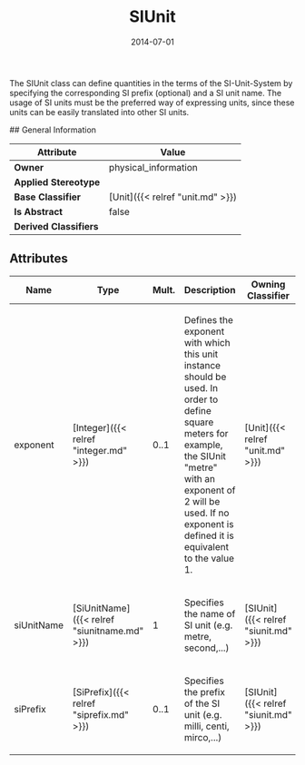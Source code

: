 ﻿---
title: SIUnit
toc: false
type: specs
date: "2014-07-01"
draft: false
specification: VEC
version: 1.1.1
documentType: "Recommendation"
elementType: Class
classes:
  - SIUnit
menu_name: vec-1.1.1
---
<p> The SIUnit class can define quantities in the terms of the SI-Unit-System by specifying the corresponding SI prefix (optional) and a SI unit name. The usage of SI units must be the preferred way of expressing units, since these units can be easily translated into other SI units.      </p>
## General Information

| Attribute               | Value |
|-------------------------|-------|
| **Owner**               | physical_information |
| **Applied Stereotype**  |   |
| **Base Classifier**     | [Unit]({{< relref "unit.md" >}})<br/>  |
| **Is Abstract**         | false |
| **Derived Classifiers** |   |

## Attributes
|  Name  |  Type  |  Mult.  |  Description  |  Owning Classifier  |
|--------|--------|---------|---------------|--------------|
|exponent | [Integer]({{< relref "integer.md" >}}) | 0..1 | <p> Defines the exponent with which this unit instance should be used. In order to define square meters for example, the SIUnit &quot;metre&quot; with an exponent of 2 will be used. If no exponent is defined it is equivalent to the value 1.      </p> | [Unit]({{< relref "unit.md" >}}) |
|siUnitName | [SiUnitName]({{< relref "siunitname.md" >}}) | 1 | <p>Specifies the name of SI unit (e.g. metre, second,...) </p> | [SIUnit]({{< relref "siunit.md" >}}) |
|siPrefix | [SiPrefix]({{< relref "siprefix.md" >}}) | 0..1 | <p>Specifies the prefix of the SI unit (e.g. milli, centi, mirco,...) </p> | [SIUnit]({{< relref "siunit.md" >}}) |

